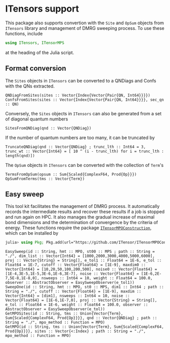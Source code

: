 # ITensors support

This package also supports convertion with the `Site` and `OpSum` objects from `ITensors` library and management of DMRG sweeping process. To use these functions, include
```julia
using ITensors, ITensorMPS
```
at the heading of the Julia script.

## Format conversion

The `Sites` objects in `ITensors` can be converted to a QNDiags and Confs with the QNs extracted. 
```@docs
QNDiagFromSites(sites :: Vector{Index{Vector{Pair{QN, Int64}}}})
ConfsFromSites(sites :: Vector{Index{Vector{Pair{QN, Int64}}}}, sec_qn :: QN)
```
Conversely, the  `Sites` objects in `ITensors` can also be generated from a set of diagonal quantum numbers 
```@docs
SitesFromQNDiag(qnd :: Vector{QNDiag})
```
If the number of quantum numbers are too many, it can be truncated by 
```@docs
TruncateQNDiag(qnd :: Vector{QNDiag} ; trunc_lth :: Int64 = 3, trunc_wt :: Vector{Int64} = [ 10 ^ (i - trunc_lth) for i = trunc_lth : length(qnd)]) 
```

The `OpSum` objects in `ITensors` can be converted with the collection of `Term`'s
```@docs
TermsFromOpSum(opsum :: Sum{Scaled{ComplexF64, Prod{Op}}})
OpSumFromTerms(tms :: Vector{Term})
```

## Easy sweep

This tool kit facilitates the management of DMRG process. It automatically records the intermediate results and recover these results if a job is stopped and run again on HPC. It also manages the gradual increase of maximal bond dimensions and the determination of convergence by the criteria of energy. These functions require the package [`ITensorMPOConstruction`](https://github.com/ITensor/ITensorMPOConstruction.jl), which can be installed by 
```julia
julia> using Pkg; Pkg.add(url="https://github.com/ITensor/ITensorMPOConstruction.jl.git")
```

```@docs
EasySweep(id :: String, hmt :: MPO, st00 :: MPS ; path :: String = "./", dim_list :: Vector{Int64} = [1000,2000,3000,4000,5000,6000], proj :: Vector{String} = String[], e_tol1 :: Float64 = 1E-6, e_tol :: Float64 = 1E-7, cutoff :: Vector{Float64} = [1E-9], maxdim0 :: Vector{Int64} = [10,20,50,100,200,500], noise0 :: Vector{Float64} = [1E-4,3E-5,1E-5,3E-6,1E-6,3E-7], noise :: Vector{Float64} = [1E-6,2E-7,5E-8,1E-8,0], nsweeps :: Int64 = 10, weight :: Float64 = 100.0, observer :: AbstractObserver = EasySweepObserver(e_tol1))
SweepOne(id :: String, hmt :: MPO, st0 :: MPS, dim1 :: Int64 ; path :: String = "./", cutoff :: Vector{Float64} = [1E-9], maxdim :: Vector{Int64} = [dim1], nsweeps :: Int64 = 10, noise :: Vector{Float64} = [1E-6,1E-7,0], proj :: Vector{String} = String[], e_tol :: Float64 = 1E-6, weight :: Float64 = 100.0, observer :: AbstractObserver = EasySweepObserver(e_tol))
GetMPOSites(id :: String, tms :: Union{Vector{Term}, Sum{Scaled{ComplexF64, Prod{Op}}}}, qnd :: Vector{QNDiag} ; path :: String = "./", mpo_method :: Function = MPO)
GetMPO(id :: String, tms :: Union{Vector{Term}, Sum{Scaled{ComplexF64, Prod{Op}}}}, sites :: Vector{<:Index} ; path :: String = "./", mpo_method :: Function = MPO)
```